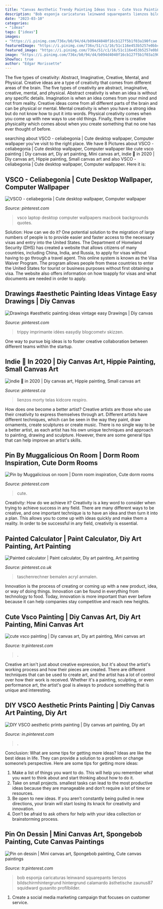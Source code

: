 ```yaml
---
title: "Canvas Aesthetic Trendy Painting Ideas Vsco - Cute Vsco Painting"
description: "Bob esponja caricaturas leinwand squarepants lienzos bildschirmhintergrund hintergrund calamardo ästhetische zaunus87 squidward gusanito profilbilder"
date: "2023-03-10"
categories:
- "ideas"
tags: ["ideas"]
images:
- "https://i.pinimg.com/736x/b0/94/d4/b094d4040f16cb127f5b1f03a190fcae.jpg"
featuredImage: "https://i.pinimg.com/736x/51/c1/16/51c116e453b5257e0bbcd2c9e4615ebf.jpg"
featured_image: "https://i.pinimg.com/736x/51/c1/16/51c116e453b5257e0bbcd2c9e4615ebf.jpg"
image: "https://i.pinimg.com/736x/b0/94/d4/b094d4040f16cb127f5b1f03a190fcae.jpg"
ShowToc: true
author: "Edgar Morissette"
---
```



The five types of creativity: Abstract, Imaginative, Creative, Mental, and Physical.
Creative ideas are a type of creativity that comes from different areas of the brain. The five types of creativity are abstract, imaginative, creative, mental, and physical. Abstract creativity is when an idea is without any specific details. Imagination is when an idea comes from your mind and not from reality. Creative ideas come from all different parts of the brain and can be physical or mental. Mental creativity is when you have a strong idea but do not know how to put it into words. Physical creativity comes when you come up with new ways to use old things. Finally, there is creative physicality which comes about when you create something that no one has ever thought of before.

	

		
searching about VSCO - celiabegonia | Cute desktop wallpaper, Computer wallpaper you've visit to the right place. We have 8 Pictures about VSCO - celiabegonia | Cute desktop wallpaper, Computer wallpaper like cute vsco painting | Diy canvas art, Diy art painting, Mini canvas art, indie 🍄 in 2020 | Diy canvas art, Hippie painting, Small canvas art and also VSCO - celiabegonia | Cute desktop wallpaper, Computer wallpaper. Here it is:
		
    
## VSCO - Celiabegonia | Cute Desktop Wallpaper, Computer Wallpaper

<img loading=lazy src="https://i.pinimg.com/originals/bf/27/ca/bf27cad07111cb5839877ee06e1a6337.jpg" onerror="this.onerror=null;this.src='https://tse4.mm.bing.net/th?id=OIP.ZdWb8v5WN25fDcp6BgO9IwHaFM&amp;pid=15.1';" alt="VSCO - celiabegonia | Cute desktop wallpaper, Computer wallpaper">

_Source: pinterest.com_

>vsco laptop desktop computer wallpapers macbook backgrounds quotes. 

	

Solution: How can we do it?
One potential solution to the migration of large numbers of people is to provide easier and faster access to the necessary visas and entry into the United States. The Department of Homeland Security (DHS) has created a website that allows citizens of many countries, including China, India, and Russia, to apply for visas without having to go through a travel agent. This online system is known as the Visa Waiver Program. The program allows people from these countries to enter the United States for tourist or business purposes without first obtaining a visa. The website also offers information on how toapply for visas and what documents are needed in order to apply.

    
## Drawings #aesthetic Painting Ideas Vintage Easy Drawings | Diy Canvas

<img loading=lazy src="https://i.pinimg.com/736x/c8/a0/be/c8a0be356bb9b5181c50ba5052e7d677.jpg" onerror="this.onerror=null;this.src='https://tse2.mm.bing.net/th?id=OIP.AngA2CghscHpvYDnx9VzFQHaJ4&amp;pid=15.1';" alt="Drawings #aesthetic painting ideas vintage easy Drawings | Diy canvas">

_Source: pinterest.com_

>trippy imprimante idées easydiy blogcometv skizzen. 

	

One way to pursue big ideas is to foster creative collaboration between different teams within the startup.

    
## Indie 🍄 In 2020 | Diy Canvas Art, Hippie Painting, Small Canvas Art

<img loading=lazy src="https://i.pinimg.com/736x/04/1d/32/041d321454cf3c7af00d43973e76c1e3.jpg" onerror="this.onerror=null;this.src='https://tse2.mm.bing.net/th?id=OIP.bG1JmRkMQk9zE0Sk3nJGPAHaJ3&amp;pid=15.1';" alt="indie 🍄 in 2020 | Diy canvas art, Hippie painting, Small canvas art">

_Source: pinterest.ca_

>lienzos morty telas kidcore respiro. 

	

How does one become a better artist?
Creative artists are those who use their creativity to express themselves through art. Different artists have different techniques, which can be seen in the way they paint, draw ornaments, create sculptures or create music. There is no single way to be a better artist, as each artist has his own unique techniques and approach to painting, drawing and sculpture. However, there are some general tips that can help improve an artist's skills.

    
## Pin By Muggalicious On Room | Dorm Room Inspiration, Cute Dorm Rooms

<img loading=lazy src="https://i.pinimg.com/736x/b0/94/d4/b094d4040f16cb127f5b1f03a190fcae.jpg" onerror="this.onerror=null;this.src='https://tse1.mm.bing.net/th?id=OIP.H8pFMZF-tNb4xmdlMEjsowHaJ4&amp;pid=15.1';" alt="Pin by Muggalicious on room | Dorm room inspiration, Cute dorm rooms">

_Source: pinterest.com_

>cute. 

	

Creativity: How do we achieve it?
Creativity is a key word to consider when trying to achieve success in any field. There are many different ways to be creative, and one important technique is to have an idea and then turn it into a plan. This allows you to come up with ideas quickly and make them a reality. In order to be successful in any field, creativity is essential.

    
## Painted Calculator | Paint Calculator, Diy Art Painting, Art Painting

<img loading=lazy src="https://i.pinimg.com/736x/88/00/d7/8800d7b87e5bca55e70ea6712bb1d265.jpg" onerror="this.onerror=null;this.src='https://tse2.mm.bing.net/th?id=OIP.ka7LVTFamM9oT8fw2rMk_gHaJ3&amp;pid=15.1';" alt="Painted calculator | Paint calculator, Diy art painting, Art painting">

_Source: pinterest.co.uk_

>taschenrechner bemalen acryl anmalen. 

	

Innovation is the process of creating or coming up with a new product, idea, or way of doing things. Innovation can be found in everything from technology to food. Today, innovation is more important than ever before because it can help companies stay competitive and reach new heights.

    
## Cute Vsco Painting | Diy Canvas Art, Diy Art Painting, Mini Canvas Art

<img loading=lazy src="https://i.pinimg.com/736x/9f/c5/fc/9fc5fce1b213cd51510d7e54fd4bf491.jpg" onerror="this.onerror=null;this.src='https://tse3.mm.bing.net/th?id=OIP.wOe8qOpvZZqBOT8RUO-3hgHaJ3&amp;pid=15.1';" alt="cute vsco painting | Diy canvas art, Diy art painting, Mini canvas art">

_Source: tr.pinterest.com_

>. 

	

Creative art isn't just about creative expression, but it's about the artist's working process and how their pieces are created. There are different techniques that can be used to create art, and the artist has a lot of control over how their work is received. Whether it's a painting, sculpting, or even performance art, the artist's goal is always to produce something that is unique and interesting.

    
## DIY VSCO Aesthetic Prints Painting | Diy Canvas Art Painting, Diy Art

<img loading=lazy src="https://i.pinimg.com/736x/3d/cb/12/3dcb12a109f6d1ad1d9af539ced06bbc.jpg" onerror="this.onerror=null;this.src='https://tse3.mm.bing.net/th?id=OIP.iqWw5mc-sPaheHApjwpbEAHaJ4&amp;pid=15.1';" alt="DIY VSCO aesthetic prints painting | Diy canvas art painting, Diy art">

_Source: in.pinterest.com_

>. 

	

Conclusion: What are some tips for getting more ideas?
Ideas are like the best ideas in life. They can provide a solution to a problem or change someone’s perspective. Here are some tips for getting more ideas:
1. Make a list of things you want to do. This will help you remember what you want to think about and start thinking about how to do it.
2. Take on small projects. smallest tasks can lead to the most productive ideas because they are manageable and don’t require a lot of time or resources.
3. Be open to new ideas. If you aren’t constantly being pulled in new directions, your brain will start losing its knack for creativity and innovation.
4. Don’t be afraid to ask others for help with your idea collection or brainstorming process.

    
## Pin On Dessin | Mini Canvas Art, Spongebob Painting, Cute Canvas Paintings

<img loading=lazy src="https://i.pinimg.com/736x/51/c1/16/51c116e453b5257e0bbcd2c9e4615ebf.jpg" onerror="this.onerror=null;this.src='https://tse2.mm.bing.net/th?id=OIP.Brv2nnazLk5j5QgxqUnjvAHaMW&amp;pid=15.1';" alt="Pin on dessin | Mini canvas art, Spongebob painting, Cute canvas paintings">

_Source: tr.pinterest.com_

>bob esponja caricaturas leinwand squarepants lienzos bildschirmhintergrund hintergrund calamardo ästhetische zaunus87 squidward gusanito profilbilder. 

	

1. Create a social media marketing campaign that focuses on customer service.

